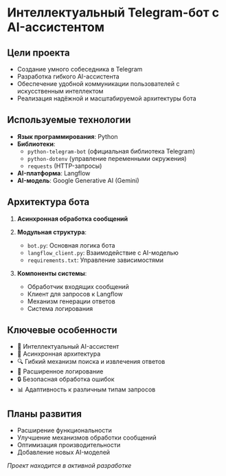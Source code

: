 # Интеллектуальный Telegram-бот с AI-ассистентом

## Цели проекта
- Создание умного собеседника в Telegram
- Разработка гибкого AI-ассистента
- Обеспечение удобной коммуникации пользователей с искусственным интеллектом
- Реализация надёжной и масштабируемой архитектуры бота

## Используемые технологии
- **Язык программирования**: Python
- **Библиотеки**:
  * `python-telegram-bot` (официальная библиотека Telegram)
  * `python-dotenv` (управление переменными окружения)
  * `requests` (HTTP-запросы)
- **AI-платформа**: Langflow
- **AI-модель**: Google Generative AI (Gemini)

## Архитектура бота
1. **Асинхронная обработка сообщений**
2. **Модульная структура**:
   - `bot.py`: Основная логика бота
   - `langflow_client.py`: Взаимодействие с AI-моделью
   - `requirements.txt`: Управление зависимостями

3. **Компоненты системы**:
   - Обработчик входящих сообщений
   - Клиент для запросов к Langflow
   - Механизм генерации ответов
   - Система логирования

## Ключевые особенности
- 🤖 Интеллектуальный AI-ассистент
- 📡 Асинхронная архитектура
- 🔍 Гибкий механизм поиска и извлечения ответов
- 📝 Расширенное логирование
- 🔒 Безопасная обработка ошибок
- 📊 Адаптивность к различным типам запросов

## Планы развития
- Расширение функциональности
- Улучшение механизмов обработки сообщений
- Оптимизация производительности
- Добавление новых AI-моделей

*Проект находится в активной разработке*